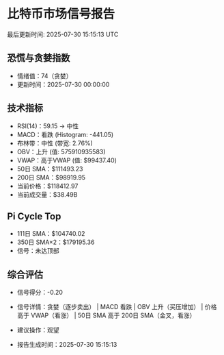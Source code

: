 # 比特币市场信号报告

最后更新时间: 2025-07-30 15:15:13 UTC

## 恐慌与贪婪指数
- 情绪值：74（贪婪）
- 更新时间：2025-07-30 00:00:00

## 技术指标
- RSI(14)：59.15 → 中性
- MACD：看跌 (Histogram: -441.05)
- 布林带：中性 (带宽: 2.76%)
- OBV：上升 (值: 575910935583)
- VWAP：高于VWAP (值: $99437.40)
- 50日 SMA：$111493.23
- 200日 SMA：$98919.95
- 当前价格：$118412.97
- 当前成交量：$38.49B

## Pi Cycle Top
- 111日 SMA：$104740.02
- 350日 SMA×2：$179195.36
- 信号：未达顶部

## 综合评估
- 信号得分：-0.20
- 信号详情：贪婪（逐步卖出） | MACD 看跌 | OBV 上升（买压增加） | 价格高于 VWAP（看涨） | 50日 SMA 高于 200日 SMA（金叉，看涨）
- 建议操作：观望

- 报告生成时间：2025-07-30 15:15:13